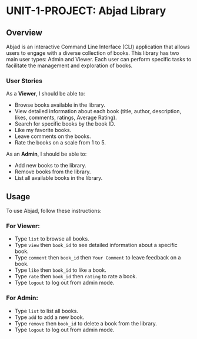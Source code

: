 # UNIT-1-PROJECT: Abjad Library

## Overview
Abjad is an interactive Command Line Interface (CLI) application that allows users to engage with a diverse collection of books. This library has two main user types: Admin and Viewer. Each user can perform specific tasks to facilitate the management and exploration of books.

### User Stories
As a **Viewer**, I should be able to:
- Browse books available in the library.
- View detailed information about each book (title, author, description, likes, comments, ratings, Average Rating).
- Search for specific books by the book ID.
- Like my favorite books.
- Leave comments on the books.
- Rate the books on a scale from 1 to 5.

As an **Admin**, I should be able to:
- Add new books to the library.
- Remove books from the library.
- List all available books in the library.

## Usage
To use Abjad, follow these instructions:

### For Viewer:
- Type `list` to browse all books.
- Type `view` then `book_id` to see detailed information about a specific book.
- Type `comment` then `book_id` then `Your Comment` to leave feedback on a book.
- Type `like` then `book_id` to like a book.
- Type `rate` then `book_id` then `rating` to rate a book.
- Type `logout` to log out from admin mode.

### For Admin:
- Type `list` to list all books.
- Type `add` to add a new book.
- Type `remove` then `book_id` to delete a book from the library.
- Type `logout` to log out from admin mode.
